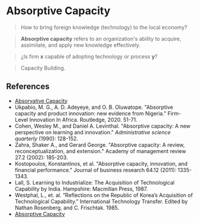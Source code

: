 # Absorptive Capacity

> How to bring foreign knowledge (technology) to the local economy?

> **Absorptive capacity** refers to an organization's ability to acquire, assimilate, and apply new knowledge effectively.

> ¿Is firm **x** capable of adopting technology or process **y**?

> Capacity Building.

## References

- [Absorvative Capacity](https://en.wikipedia.org/wiki/Absorptive_capacity)
- Ukpabio, M. G., A. D. Adeyeye, and O. B. Oluwatope. "Absorptive capacity and product innovation: new evidence from Nigeria." Firm-Level Innovation In Africa. Routledge, 2020. 51-71.
- Cohen, Wesley M., and Daniel A. Levinthal. "Absorptive capacity: A new perspective on learning and innovation." *Administrative science quarterly* (1990): 128-152.
- Zahra, Shaker A., and Gerard George. "Absorptive capacity: A review, reconceptualization, and extension." Academy of management review 27.2 (2002): 185-203.
- Kostopoulos, Konstantinos, et al. "Absorptive capacity, innovation, and financial performance." Journal of business research 64.12 (2011): 1335-1343.
- Lall, S. Learning to Industrialize: The Acquisition of Technological Capability by India. Hampshire: Macmillan Press, 1987.
- Westphal, L., et. al. “Reflections on the Republic of Korea’s Acquisition of Technological Capability.” International Technology Transfer. Edited by Nathan Rosenberg, and C. Frischtak. 1985.
- [Absorptive Capacity](https://en.wikipedia.org/wiki/Absorptive_capacity)
